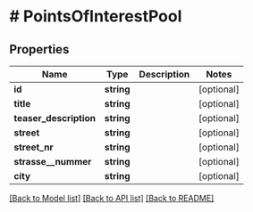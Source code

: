 # # PointsOfInterestPool

## Properties

Name | Type | Description | Notes
------------ | ------------- | ------------- | -------------
**id** | **string** |  | [optional]
**title** | **string** |  | [optional]
**teaser_description** | **string** |  | [optional]
**street** | **string** |  | [optional]
**street_nr** | **string** |  | [optional]
**strasse__nummer** | **string** |  | [optional]
**city** | **string** |  | [optional]

[[Back to Model list]](../../README.md#models) [[Back to API list]](../../README.md#endpoints) [[Back to README]](../../README.md)
